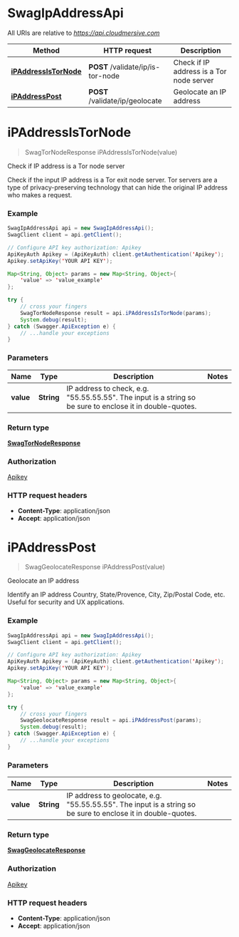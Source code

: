 # SwagIpAddressApi

All URIs are relative to *https://api.cloudmersive.com*

Method | HTTP request | Description
------------- | ------------- | -------------
[**iPAddressIsTorNode**](SwagIpAddressApi.md#iPAddressIsTorNode) | **POST** /validate/ip/is-tor-node | Check if IP address is a Tor node server
[**iPAddressPost**](SwagIpAddressApi.md#iPAddressPost) | **POST** /validate/ip/geolocate | Geolocate an IP address


<a name="iPAddressIsTorNode"></a>
# **iPAddressIsTorNode**
> SwagTorNodeResponse iPAddressIsTorNode(value)

Check if IP address is a Tor node server

Check if the input IP address is a Tor exit node server.  Tor servers are a type of privacy-preserving technology that can hide the original IP address who makes a request.

### Example
```java
SwagIpAddressApi api = new SwagIpAddressApi();
SwagClient client = api.getClient();

// Configure API key authorization: Apikey
ApiKeyAuth Apikey = (ApiKeyAuth) client.getAuthentication('Apikey');
Apikey.setApiKey('YOUR API KEY');

Map<String, Object> params = new Map<String, Object>{
    'value' => 'value_example'
};

try {
    // cross your fingers
    SwagTorNodeResponse result = api.iPAddressIsTorNode(params);
    System.debug(result);
} catch (Swagger.ApiException e) {
    // ...handle your exceptions
}
```

### Parameters

Name | Type | Description  | Notes
------------- | ------------- | ------------- | -------------
 **value** | **String**| IP address to check, e.g. &quot;55.55.55.55&quot;.  The input is a string so be sure to enclose it in double-quotes. |

### Return type

[**SwagTorNodeResponse**](SwagTorNodeResponse.md)

### Authorization

[Apikey](../README.md#Apikey)

### HTTP request headers

 - **Content-Type**: application/json
 - **Accept**: application/json

<a name="iPAddressPost"></a>
# **iPAddressPost**
> SwagGeolocateResponse iPAddressPost(value)

Geolocate an IP address

Identify an IP address Country, State/Provence, City, Zip/Postal Code, etc.  Useful for security and UX applications.

### Example
```java
SwagIpAddressApi api = new SwagIpAddressApi();
SwagClient client = api.getClient();

// Configure API key authorization: Apikey
ApiKeyAuth Apikey = (ApiKeyAuth) client.getAuthentication('Apikey');
Apikey.setApiKey('YOUR API KEY');

Map<String, Object> params = new Map<String, Object>{
    'value' => 'value_example'
};

try {
    // cross your fingers
    SwagGeolocateResponse result = api.iPAddressPost(params);
    System.debug(result);
} catch (Swagger.ApiException e) {
    // ...handle your exceptions
}
```

### Parameters

Name | Type | Description  | Notes
------------- | ------------- | ------------- | -------------
 **value** | **String**| IP address to geolocate, e.g. &quot;55.55.55.55&quot;.  The input is a string so be sure to enclose it in double-quotes. |

### Return type

[**SwagGeolocateResponse**](SwagGeolocateResponse.md)

### Authorization

[Apikey](../README.md#Apikey)

### HTTP request headers

 - **Content-Type**: application/json
 - **Accept**: application/json

